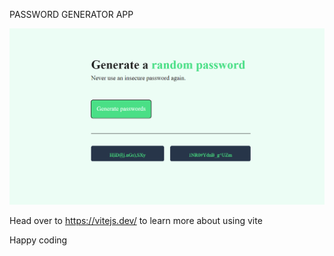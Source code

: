 
PASSWORD GENERATOR APP

![Alt text](<Screenshot 2024-01-08 115801.png>) 

Head over to https://vitejs.dev/ to learn more about using vite


Happy coding   
